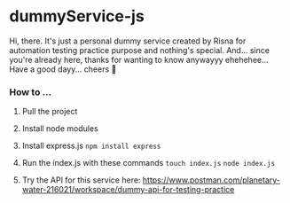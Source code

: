 #  dummyService-js

Hi, there.
It's just a personal dummy service created by Risna for automation testing practice purpose and nothing's special. And... since you're already here, thanks for wanting to know anywayyy ehehehee... Have a good dayy... cheers 🥂

### How to ...
1. Pull the project
2. Install node modules
3. Install express.js
    `npm install express`
4. Run the index.js with these commands
    `touch index.js`
    `node index.js`

5. Try the API for this service here: https://www.postman.com/planetary-water-216021/workspace/dummy-api-for-testing-practice 
